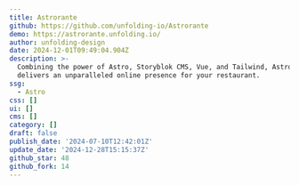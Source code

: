 ```yaml
---
title: Astrorante
github: https://github.com/unfolding-io/Astrorante
demo: https://astrorante.unfolding.io/
author: unfolding-design
date: 2024-12-01T09:49:04.904Z
description: >-
  Combining the power of Astro, Storyblok CMS, Vue, and Tailwind, AstroRante
  delivers an unparalleled online presence for your restaurant.
ssg:
  - Astro
css: []
ui: []
cms: []
category: []
draft: false
publish_date: '2024-07-10T12:42:01Z'
update_date: '2024-12-28T15:15:37Z'
github_star: 48
github_fork: 14
---
```

